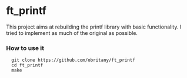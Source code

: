 # ft_printf

This project aims at rebuilding the printf library with basic functionality. I tried to implement as much of the original as possible.

### How to use it

      git clone https://github.com/obritany/ft_printf
      cd ft_printf
      make
